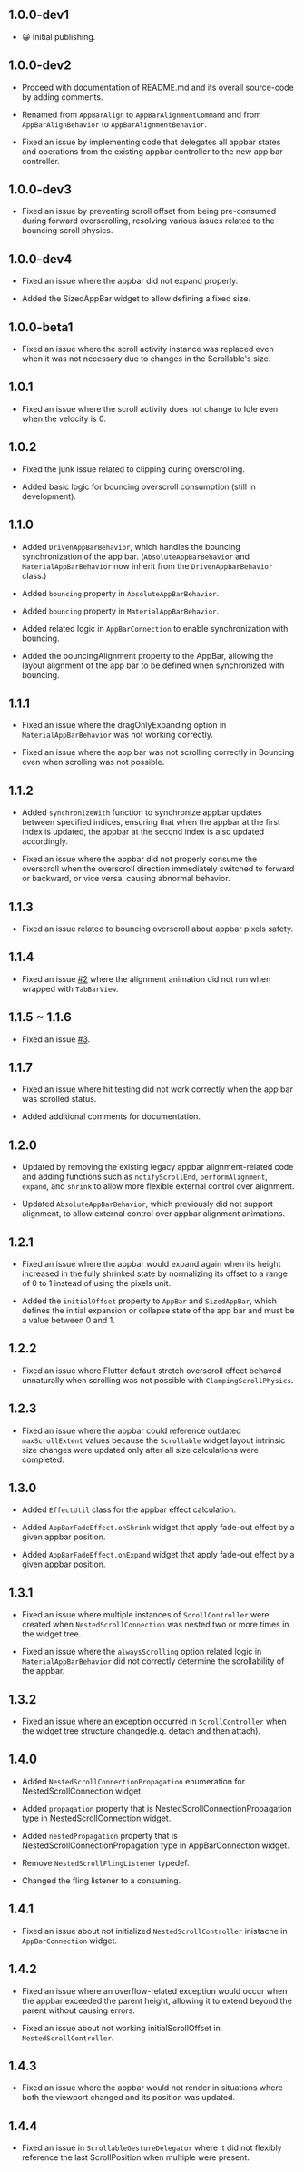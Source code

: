## 1.0.0-dev1
- 😀 Initial publishing.

## 1.0.0-dev2
- Proceed with documentation of README.md and its overall source-code by adding comments.

- Renamed from `AppBarAlign` to `AppBarAlignmentCommand` and from `AppBarAlignBehavior` to `AppBarAlignmentBehavior`.

- Fixed an issue by implementing code that delegates all appbar states and operations from the existing appbar controller to the new app bar controller.

## 1.0.0-dev3
- Fixed an issue by preventing scroll offset from being pre-consumed during forward overscrolling, resolving various issues related to the bouncing scroll physics.

## 1.0.0-dev4
- Fixed an issue where the appbar did not expand properly.

- Added the SizedAppBar widget to allow defining a fixed size.

## 1.0.0-beta1
- Fixed an issue where the scroll activity instance was replaced even when it was not necessary due to changes in the Scrollable's size.

## 1.0.1
- Fixed an issue where the scroll activity does not change to Idle even when the velocity is 0.

## 1.0.2
- Fixed the junk issue related to clipping during overscrolling.

- Added basic logic for bouncing overscroll consumption (still in development).

## 1.1.0
- Added `DrivenAppBarBehavior`, which handles the bouncing synchronization of the app bar. (`AbsoluteAppBarBehavior` and `MaterialAppBarBehavior` now inherit from the `DrivenAppBarBehavior` class.)

- Added `bouncing` property in `AbsoluteAppBarBehavior`.

- Added `bouncing` property in `MaterialAppBarBehavior`.

- Added related logic in `AppBarConnection` to enable synchronization with bouncing.

- Added the bouncingAlignment property to the AppBar, allowing the layout alignment of the app bar to be defined when synchronized with bouncing.

## 1.1.1
- Fixed an issue where the dragOnlyExpanding option in `MaterialAppBarBehavior` was not working correctly.

- Fixed an issue where the app bar was not scrolling correctly in Bouncing even when scrolling was not possible.

## 1.1.2
- Added `synchronizeWith` function to synchronize appbar updates between specified indices, ensuring that when the appbar at the first index is updated, the appbar at the second index is also updated accordingly.

- Fixed an issue where the appbar did not properly consume the overscroll when the overscroll direction immediately switched to forward or backward, or vice versa, causing abnormal behavior.

## 1.1.3
- Fixed an issue related to bouncing overscroll about appbar pixels safety.

## 1.1.4
- Fixed an issue [#2](https://github.com/MTtankkeo/flutter_appbar/issues/2) where the alignment animation did not run when wrapped with `TabBarView`.

## 1.1.5 ~ 1.1.6
- Fixed an issue [#3](https://github.com/MTtankkeo/flutter_appbar/issues/3).

## 1.1.7
- Fixed an issue where hit testing did not work correctly when the app bar was scrolled status.

- Added additional comments for documentation.

## 1.2.0
- Updated by removing the existing legacy appbar alignment-related code and adding functions such as `notifyScrollEnd`, `performAlignment`, `expand`, and `shrink` to allow more flexible external control over alignment.

- Updated `AbsoluteAppBarBehavior`, which previously did not support alignment, to allow external control over appbar alignment animations.

## 1.2.1
- Fixed an issue where the appbar would expand again when its height increased in the fully shrinked state by normalizing its offset to a range of 0 to 1 instead of using the pixels unit.

- Added the `initialOffset` property to `AppBar` and `SizedAppBar`, which defines the initial expansion or collapse state of the app bar and must be a value between 0 and 1.

## 1.2.2
- Fixed an issue where Flutter default stretch overscroll effect behaved unnaturally when scrolling was not possible with `ClampingScrollPhysics`.

## 1.2.3
- Fixed an issue where the appbar could reference outdated `maxScrollExtent` values because the `Scrollable` widget layout intrinsic size changes were updated only after all size calculations were completed.

## 1.3.0
- Added `EffectUtil` class for the appbar effect calculation.

- Added `AppBarFadeEffect.onShrink` widget that apply fade-out effect by a given appbar position.

- Added `AppBarFadeEffect.onExpand` widget that apply fade-out effect by a given appbar position.

## 1.3.1
- Fixed an issue where multiple instances of `ScrollController` were created when `NestedScrollConnection` was nested two or more times in the widget tree.

- Fixed an issue where the `alwaysScrolling` option related logic in `MaterialAppBarBehavior` did not correctly determine the scrollability of the appbar.

## 1.3.2
- Fixed an issue where an exception occurred in `ScrollController` when the widget tree structure changed(e.g. detach and then attach).

## 1.4.0
- Added `NestedScrollConnectionPropagation` enumeration for NestedScrollConnection widget.

- Added `propagation` property that is NestedScrollConnectionPropagation type in NestedScrollConnection widget.

- Added `nestedPropagation` property that is NestedScrollConnectionPropagation type in AppBarConnection widget.

- Remove `NestedScrollFlingListener` typedef.

- Changed the fling listener to a consuming.

## 1.4.1
- Fixed an issue about not initialized `NestedScrollController` inistacne in `AppBarConnection` widget.

## 1.4.2
- Fixed an issue where an overflow-related exception would occur when the appbar exceeded the parent height, allowing it to extend beyond the parent without causing errors.

- Fixed an issue about not working initialScrollOffset in `NestedScrollController`.

## 1.4.3
- Fixed an issue where the appbar would not render in situations where both the viewport changed and its position was updated.

## 1.4.4
- Fixed an issue in `ScrollableGestureDelegator` where it did not flexibly reference the last ScrollPosition when multiple were present.